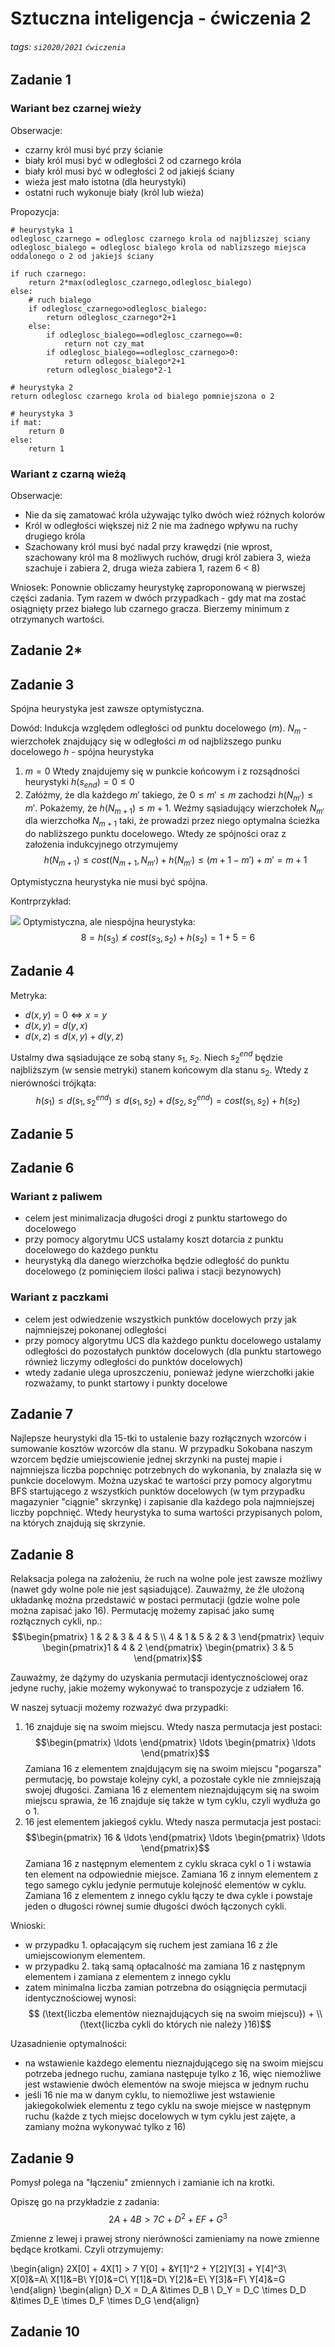 # Sztuczna inteligencja - ćwiczenia 2
###### tags: `si2020/2021` `ćwiczenia`
## Zadanie 1

### Wariant bez czarnej wieży
Obserwacje:
* czarny król musi być przy ścianie
* biały król musi być w odległości 2 od czarnego króla
* biały król musi być w odległości 2 od jakiejś ściany
* wieża jest mało istotna (dla heurystyki)
* ostatni ruch wykonuje biały (król lub wieża)

Propozycja:

```python3
# heurystyka 1
odleglosc_czarnego = odleglosc czarnego krola od najblizszej sciany
odleglosc_bialego = odleglosc bialego krola od nablizszego miejsca oddalonego o 2 od jakiejś ściany

if ruch czarnego:
    return 2*max(odleglosc_czarnego,odleglosc_bialego)
else:
    # ruch bialego
    if odleglosc_czarnego>odleglosc_bialego:
        return odleglosc_czarnego*2+1
    else:
        if odleglosc_bialego==odleglosc_czarnego==0:
            return not czy_mat
        if odleglosc_bialego==odleglosc_czarnego>0:
            return odlegosc_bialego*2+1
        return odleglosc_bialego*2-1
        
# heurystyka 2
return odleglosc czarnego krola od bialego pomniejszona o 2

# heurystyka 3
if mat:
    return 0
else:
    return 1
```


### Wariant z czarną wieżą
Obserwacje:
* Nie da się zamatować króla używając tylko dwóch wież różnych kolorów
* Król w odległości większej niż 2 nie ma żadnego wpływu na ruchy drugiego króla
* Szachowany król musi być nadal przy krawędzi (nie wprost, szachowany król ma 8 możliwych ruchów, drugi król zabiera 3, wieża szachuje i zabiera 2, druga wieża zabiera 1, razem 6 < 8)

Wniosek:
Ponownie obliczamy heurystykę zaproponowaną w pierwszej części zadania. Tym razem w dwóch przypadkach - gdy mat ma zostać osiągnięty przez białego lub czarnego gracza. Bierzemy minimum z otrzymanych wartości.

## Zadanie 2*

## Zadanie 3

Spójna heurystyka jest zawsze optymistyczna.

Dowód:
Indukcja względem odległości od punktu docelowego ($m$).
$N_m$ - wierzchołek znajdujący się w odległości $m$ od najbliższego punku docelowego
$h$ - spójna heurystyka
1. $m=0$
Wtedy znajdujemy się w punkcie końcowym i z rozsądności heurystyki $h(s_{end})=0\leq 0$
3. Załóżmy, że dla każdego $m'$ takiego, że $0\leq m' \leq m$ zachodzi $h(N_{m'}) \leq m'$. Pokażemy, że $h(N_{m+1})\leq m+1$.
Weźmy sąsiadujący wierzchołek $N_{m'}$ dla wierzchołka $N_{m+1}$ taki, że prowadzi przez niego optymalna ścieżka do nabliższego punktu docelowego. Wtedy ze spójności oraz z założenia indukcyjnego otrzymujemy $$h(N_{m+1}) \leq cost(N_{m+1},N_{m'}) + h(N_{m'}) \leq (m+1 - m') + m' = m+1$$


Optymistyczna heurystyka nie musi być spójna.

Kontrprzykład:

![](https://i.imgur.com/soQVsXF.png)
Optymistyczna, ale niespójna heurystyka:
$$8=h(s_3) \nleq cost(s_3,s_2)+h(s_2)=1+5 = 6$$


## Zadanie 4
Metryka:
* $d(x,y)=0 \Leftrightarrow x=y$
* $d(x,y) = d(y, x)$
* $d(x,z) \leq d(x,y) + d(y,z)$

Ustalmy dwa sąsiadujące ze sobą stany $s_1$, $s_2$.
Niech $s_2^{end}$ będzie najbliższym (w sensie metryki) stanem końcowym dla stanu $s_2$.
Wtedy z nierówności trójkąta:
$$ h(s_1) \leq d(s_1,s_2^{end}) \leq d(s_1,s_2) + d(s_2,s_2^{end}) = cost(s_1, s_2) + h(s_2)$$

## Zadanie 5


## Zadanie 6
### Wariant z paliwem
* celem jest minimalizacja długości drogi z punktu startowego do docelowego
* przy pomocy algorytmu UCS ustalamy koszt dotarcia z punktu docelowego do każdego punktu
* heurystyką dla danego wierzchołka będzie odległość do punktu docelowego (z pominięciem ilości paliwa i stacji bezynowych)

### Wariant z paczkami
* celem jest odwiedzenie wszystkich punktów docelowych przy jak najmniejszej pokonanej odległości
* przy pomocy algorytmu UCS dla każdego punktu docelowego ustalamy odległości do pozostałych punktów docelowych (dla punktu startowego również liczymy odległości do punktów docelowych)
* wtedy zadanie ulega uproszczeniu, ponieważ jedyne wierzchołki jakie rozważamy, to punkt startowy i punkty docelowe

## Zadanie 7
Najlepsze heurystyki dla 15-tki to ustalenie bazy rozłącznych wzorców i sumowanie kosztów wzorców dla stanu.
W przypadku Sokobana naszym wzorcem będzie umiejscowienie jednej skrzynki na pustej mapie i najmniejsza liczba popchnięc potrzebnych do wykonania, by znalazła się w punkcie docelowym.
Można uzyskać te wartości przy pomocy algorytmu BFS startującego z wszystkich punktów docelowych (w tym przypadku magazynier "ciągnie" skrzynkę) i zapisanie dla każdego pola najmniejszej liczby popchnięć.
Wtedy heurystyka to suma wartości przypisanych polom, na których znajdują się skrzynie.

## Zadanie 8
Relaksacja polega na założeniu, że ruch na wolne pole jest zawsze możliwy (nawet gdy wolne pole nie jest sąsiadujące).
Zauważmy, że źle ułożoną układankę można przedstawić w postaci permutacji (gdzie wolne pole można zapisać jako 16). Permutację możemy zapisać jako sumę rozłącznych cykli, np.:
$$\begin{pmatrix} 1 & 2 & 3 & 4 & 5 \\
4 & 1 & 5 & 2 & 3 \end{pmatrix} \equiv \begin{pmatrix}1 & 4 & 2 \end{pmatrix} \begin{pmatrix} 3 & 5 \end{pmatrix}$$

Zauważmy, że dążymy do uzyskania permutacji identycznościowej oraz jedyne ruchy, jakie możemy wykonywać to transpozycje z udziałem $16$.

W naszej sytuacji możemy rozważyć dwa przypadki:
1. $16$ znajduje się na swoim miejscu. Wtedy nasza permutacja jest postaci:
$$\begin{pmatrix} \ldots \end{pmatrix} \ldots \begin{pmatrix} \ldots \end{pmatrix}$$
Zamiana $16$ z elementem znajdującym się na swoim miejscu "pogarsza" permutację, bo powstaje kolejny cykl, a pozostałe cykle nie zmniejszają swojej długości.
Zamiana $16$ z elementem nieznajdującym się na swoim miejscu sprawia, że $16$ znajduje się także w tym cyklu, czyli wydłuża go o 1.
2. $16$ jest elementem jakiegoś cyklu. Wtedy nasza permutacja jest postaci:
$$\begin{pmatrix} 16 & \ldots \end{pmatrix} \ldots \begin{pmatrix} \ldots \end{pmatrix}$$
Zamiana $16$ z następnym elementem z cyklu skraca cykl o $1$ i wstawia ten element na odpowiednie miejsce.
Zamiana $16$ z innym elementem z tego samego cyklu jedynie permutuje kolejność elementów w cyklu.
Zamiana $16$ z elementem z innego cyklu łączy te dwa cykle i powstaje jeden o długości równej sumie długości dwóch łączonych cykli.

Wnioski:
* w przypadku 1. opłacającym się ruchem jest zamiana $16$ z źle umiejscowionym elementem.
* w przypadku 2. taką samą opłacalność ma zamiana $16$ z następnym elementem i zamiana z elementem z innego cyklu
* zatem minimalna liczba zamian potrzebna do osiągnięcia permutacji identycznościowej wynosi:
$$ (\text{liczba elementów nieznajdujących się na swoim miejscu}) + \\(\text{liczba cykli do których nie należy }16)$$

Uzasadnienie optymalności:
* na wstawienie każdego elementu nieznajdującego się na swoim miejscu potrzeba jednego ruchu, zamiana następuje tylko z $16$, więc niemożliwe jest wstawienie dwóch elementów na swoje miejsca w jednym ruchu
* jeśli $16$ nie ma w danym cyklu, to niemożliwe jest wstawienie jakiegokolwiek elementu z tego cyklu na swoje miejsce w następnym ruchu (każde z tych miejsc docelowych w tym cyklu jest zajęte, a zamiany można wykonywać tylko z $16$)

## Zadanie 9
Pomysł polega na "łączeniu" zmiennych i zamianie ich na krotki.

Opiszę go na przykładzie z zadania:
$$ 2A+ 4B > 7C + D^2 +EF +G^3$$

Zmienne z lewej i prawej strony nierówności zamieniamy na nowe zmienne będące krotkami. Czyli otrzymujemy:


\begin{align}
2X[0] + 4X[1] > 7 Y[0] + &Y[1]^2 + Y[2]Y[3] + Y[4]^3\\
X[0]&=A\\
X[1]&=B\\
Y[0]&=C\\
Y[1]&=D\\
Y[2]&=E\\
Y[3]&=F\\
Y[4]&=G
\end{align}
\begin{align}
D_X = D_A &\times D_B \\
D_Y = D_C \times D_D &\times D_E \times D_F \times D_G 
\end{align}
## Zadanie 10
